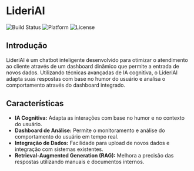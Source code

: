 # LideriAI

![Build Status](https://img.shields.io/badge/Build-Passing-brightgreen)
![Platform](https://img.shields.io/badge/Platform-Web-blue)
![License](https://img.shields.io/badge/License-MIT-green)

## Introdução

LideriAI é um chatbot inteligente desenvolvido para otimizar o atendimento ao cliente através de um dashboard dinâmico que permite a entrada de novos dados. Utilizando técnicas avançadas de IA cognitiva, o LideriAI adapta suas respostas com base no humor do usuário e analisa o comportamento através do dashboard integrado.

## Características

- **IA Cognitiva:** Adapta as interações com base no humor e no contexto do usuário.
- **Dashboard de Análise:** Permite o monitoramento e análise do comportamento do usuário em tempo real.
- **Integração de Dados:** Facilidade para upload de novos dados e integração com sistemas existentes.
- **Retrieval-Augmented Generation (RAG):** Melhora a precisão das respostas utilizando manuais e documentos internos.
